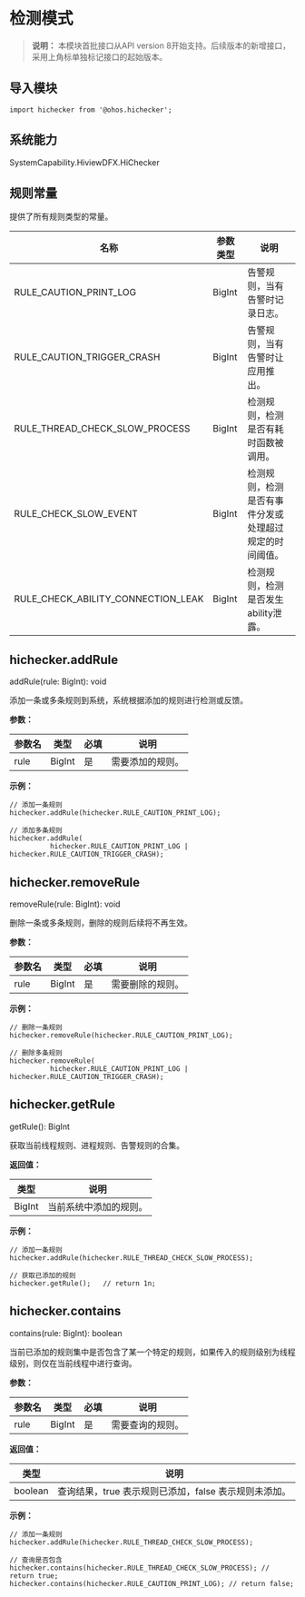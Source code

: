 # 检测模式

> **说明：**
> 本模块首批接口从API version 8开始支持。后续版本的新增接口，采用上角标单独标记接口的起始版本。


## 导入模块

```
import hichecker from '@ohos.hichecker';
```


## 系统能力

SystemCapability.HiviewDFX.HiChecker

## 规则常量

提供了所有规则类型的常量。

| 名称                               | 参数类型 | 说明                                                   |
| ---------------------------------- | -------- | ------------------------------------------------------ |
| RULE_CAUTION_PRINT_LOG             | BigInt   | 告警规则，当有告警时记录日志。                         |
| RULE_CAUTION_TRIGGER_CRASH         | BigInt   | 告警规则，当有告警时让应用推出。                       |
| RULE_THREAD_CHECK_SLOW_PROCESS     | BigInt   | 检测规则，检测是否有耗时函数被调用。                   |
| RULE_CHECK_SLOW_EVENT              | BigInt   | 检测规则，检测是否有事件分发或处理超过规定的时间阈值。 |
| RULE_CHECK_ABILITY_CONNECTION_LEAK | BigInt   | 检测规则，检测是否发生ability泄露。                    |


## hichecker.addRule

addRule(rule: BigInt): void

添加一条或多条规则到系统，系统根据添加的规则进行检测或反馈。

**参数：**

| 参数名 | 类型   | 必填 | 说明             |
| ------ | ------ | ---- | ---------------- |
| rule   | BigInt | 是   | 需要添加的规则。 |

**示例：**

```
// 添加一条规则
hichecker.addRule(hichecker.RULE_CAUTION_PRINT_LOG);

// 添加多条规则
hichecker.addRule(
          hichecker.RULE_CAUTION_PRINT_LOG | hichecker.RULE_CAUTION_TRIGGER_CRASH);
```

## hichecker.removeRule

removeRule(rule: BigInt): void

删除一条或多条规则，删除的规则后续将不再生效。

**参数：**

| 参数名 | 类型   | 必填 | 说明             |
| ------ | ------ | ---- | ---------------- |
| rule   | BigInt | 是   | 需要删除的规则。 |

**示例：**

```
// 删除一条规则
hichecker.removeRule(hichecker.RULE_CAUTION_PRINT_LOG);

// 删除多条规则
hichecker.removeRule(
          hichecker.RULE_CAUTION_PRINT_LOG | hichecker.RULE_CAUTION_TRIGGER_CRASH);
```

## hichecker.getRule

getRule(): BigInt 

获取当前线程规则、进程规则、告警规则的合集。

**返回值：**

| 类型   | 说明                   |
| ------ | ---------------------- |
| BigInt | 当前系统中添加的规则。 |

**示例：**

```
// 添加一条规则
hichecker.addRule(hichecker.RULE_THREAD_CHECK_SLOW_PROCESS);

// 获取已添加的规则
hichecker.getRule();   // return 1n;
```

## hichecker.contains

contains(rule: BigInt): boolean

当前已添加的规则集中是否包含了某一个特定的规则，如果传入的规则级别为线程级别，则仅在当前线程中进行查询。

**参数：**

| 参数名 | 类型   | 必填 | 说明             |
| ------ | ------ | ---- | ---------------- |
| rule   | BigInt | 是   | 需要查询的规则。 |

**返回值：**

| 类型    | 说明                                                       |
| ------- | ---------------------------------------------------------- |
| boolean | 查询结果，true&nbsp;表示规则已添加，false 表示规则未添加。 |

**示例：**

```
// 添加一条规则
hichecker.addRule(hichecker.RULE_THREAD_CHECK_SLOW_PROCESS);

// 查询是否包含
hichecker.contains(hichecker.RULE_THREAD_CHECK_SLOW_PROCESS); // return true;
hichecker.contains(hichecker.RULE_CAUTION_PRINT_LOG); // return false;
```